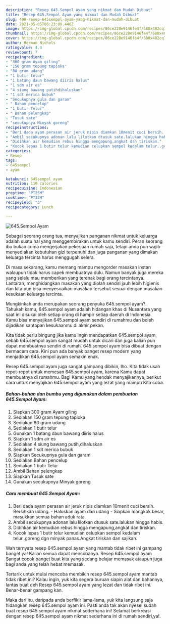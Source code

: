```yaml
---
description: "Resep 645.Sempol Ayam yang nikmat dan Mudah Dibuat"
title: "Resep 645.Sempol Ayam yang nikmat dan Mudah Dibuat"
slug: 490-resep-645sempol-ayam-yang-nikmat-dan-mudah-dibuat
date: 2021-05-05T06:23:00.446Z
image: https://img-global.cpcdn.com/recipes/86ce228e9146fe4f/680x482cq70/645sempol-ayam-foto-resep-utama.jpg
thumbnail: https://img-global.cpcdn.com/recipes/86ce228e9146fe4f/680x482cq70/645sempol-ayam-foto-resep-utama.jpg
cover: https://img-global.cpcdn.com/recipes/86ce228e9146fe4f/680x482cq70/645sempol-ayam-foto-resep-utama.jpg
author: Herman Nichols
ratingvalue: 4.4
reviewcount: 7
recipeingredient:
- "300 gram Ayam giling"
- "150 gram tepung tapioka"
- "80 gram udang"
- "1 butir telur"
- "1 batang daun bawang diiris halus"
- "1 sdm air es"
- "4 siung bawang putihdihaluskan"
- "1 sdt merica bubuk"
- "Secukupnya gula dan garam"
- " Bahan pencelup"
- "1 butir Telur"
- " Bahan pelengkap"
- "Tusuk sate"
- "secukupnya Minyak goreng"
recipeinstructions:
- "Beri dada ayam perasan air jeruk nipis diamkan 10menit cuci bersih. Bersihkan udang. Haluskan ayam dan udang  Siapkan mangkok besar, masukkan semua bahan aduk rata."
- "Ambil secukupnya adonan lalu lilotkan dtusuk sate.lalukan hingga habis."
- "Didihkan air kemudian rebus hingga mengapung,angkat dan tiriskan."
- "Kocok lepas 1 butir telur kemudian celupkan sempol kedalam telur..goreng dgn minyak panas.Angkat tiriskan dan sajikan."
categories:
- Resep
tags:
- 645sempol
- ayam

katakunci: 645sempol ayam 
nutrition: 110 calories
recipecuisine: Indonesian
preptime: "PT25M"
cooktime: "PT33M"
recipeyield: "3"
recipecategory: Lunch

---
```



![645.Sempol Ayam](https://img-global.cpcdn.com/recipes/86ce228e9146fe4f/680x482cq70/645sempol-ayam-foto-resep-utama.jpg)

Sebagai seorang orang tua, menyajikan panganan nikmat untuk keluarga adalah suatu hal yang menggembirakan untuk kamu sendiri. Peran seorang ibu bukan cuma mengerjakan pekerjaan rumah saja, tetapi anda pun wajib menyediakan kebutuhan gizi terpenuhi dan juga panganan yang dimakan keluarga tercinta harus menggugah selera.

Di masa  sekarang, kamu memang mampu mengorder masakan instan walaupun tidak harus capek membuatnya dulu. Namun banyak juga mereka yang selalu mau memberikan yang terenak bagi orang tercintanya. Lantaran, menghidangkan masakan yang diolah sendiri jauh lebih higienis dan kita pun bisa menyesuaikan masakan tersebut sesuai dengan masakan kesukaan keluarga tercinta. 



Mungkinkah anda merupakan seorang penyuka 645.sempol ayam?. Tahukah kamu, 645.sempol ayam adalah hidangan khas di Nusantara yang saat ini disukai oleh setiap orang di hampir setiap daerah di Indonesia. Kamu bisa menyajikan 645.sempol ayam sendiri di rumahmu dan boleh dijadikan santapan kesukaanmu di akhir pekan.

Kita tidak perlu bingung jika kamu ingin mendapatkan 645.sempol ayam, sebab 645.sempol ayam sangat mudah untuk dicari dan juga kalian pun dapat membuatnya sendiri di rumah. 645.sempol ayam bisa dibuat dengan bermacam cara. Kini pun ada banyak banget resep modern yang menjadikan 645.sempol ayam semakin enak.

Resep 645.sempol ayam juga sangat gampang dibikin, lho. Kita tidak usah repot-repot untuk memesan 645.sempol ayam, karena Kamu dapat membuatnya di rumahmu. Bagi Kamu yang hendak menyajikannya, berikut cara untuk menyajikan 645.sempol ayam yang lezat yang mampu Kita coba.

<!--inarticleads1-->

##### Bahan-bahan dan bumbu yang digunakan dalam pembuatan 645.Sempol Ayam:

1. Siapkan 300 gram Ayam giling
1. Sediakan 150 gram tepung tapioka
1. Sediakan 80 gram udang
1. Sediakan 1 butir telur
1. Gunakan 1 batang daun bawang diiris halus
1. Siapkan 1 sdm air es
1. Sediakan 4 siung bawang putih,dihaluskan
1. Sediakan 1 sdt merica bubuk
1. Siapkan Secukupnya gula dan garam
1. Sediakan  Bahan pencelup
1. Sediakan 1 butir Telur
1. Ambil  Bahan pelengkap
1. Siapkan Tusuk sate
1. Gunakan secukupnya Minyak goreng




<!--inarticleads2-->

##### Cara membuat 645.Sempol Ayam:

1. Beri dada ayam perasan air jeruk nipis diamkan 10menit cuci bersih. Bersihkan udang. - Haluskan ayam dan udang  - Siapkan mangkok besar, masukkan semua bahan aduk rata.
1. Ambil secukupnya adonan lalu lilotkan dtusuk sate.lalukan hingga habis.
1. Didihkan air kemudian rebus hingga mengapung,angkat dan tiriskan.
1. Kocok lepas 1 butir telur kemudian celupkan sempol kedalam telur..goreng dgn minyak panas.Angkat tiriskan dan sajikan.




Wah ternyata resep 645.sempol ayam yang mantab tidak ribet ini gampang banget ya! Kalian semua dapat mencobanya. Resep 645.sempol ayam Sangat cocok banget buat kita yang sedang belajar memasak ataupun juga bagi anda yang telah hebat memasak.

Tertarik untuk mulai mencoba membikin resep 645.sempol ayam mantab tidak ribet ini? Kalau ingin, yuk kita segera buruan siapin alat dan bahannya, lantas buat deh Resep 645.sempol ayam yang lezat dan tidak ribet ini. Benar-benar gampang kan. 

Maka dari itu, daripada anda berfikir lama-lama, yuk kita langsung saja hidangkan resep 645.sempol ayam ini. Pasti anda tak akan nyesel sudah buat resep 645.sempol ayam nikmat sederhana ini! Selamat berkreasi dengan resep 645.sempol ayam nikmat sederhana ini di rumah sendiri,ya!.

